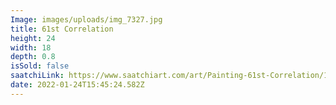 ```yaml
---
Image: images/uploads/img_7327.jpg
title: 61st Correlation
height: 24
width: 18
depth: 0.8
isSold: false
saatchiLink: https://www.saatchiart.com/art/Painting-61st-Correlation/189576/8374521/view
date: 2022-01-24T15:45:24.582Z
---
```

